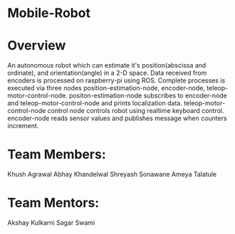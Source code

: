 # Mobile-Robot

# Overview
An autonomous robot which can estimate it's position(abscissa and ordinate), and orientation(angle) in a 2-D space.
Data received from encoders is processed on raspberry-pi using ROS. Complete processes is executed via three nodes
position-estimation-node, encoder-node, teleop-motor-control-node.
positon-estimation-node subscribes to encoder-node and teleop-motor-control-node and prints localization data.
teleop-motor-control-node control node controls robot using realtime keyboard control.
encoder-node reads sensor values and publishes message when counters increment.

# Team Members:
Khush Agrawal
Abhay Khandelwal
Shreyash Sonawane
Ameya Talatule

# Team Mentors:
Akshay Kulkarni
Sagar Swami
